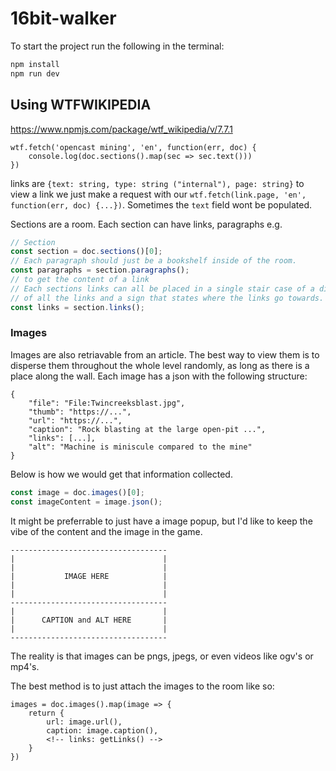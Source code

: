 # 16bit-walker

To start the project run the following in the terminal:

```bash
npm install
npm run dev
```

## Using WTFWIKIPEDIA

https://www.npmjs.com/package/wtf_wikipedia/v/7.7.1

```
wtf.fetch('opencast mining', 'en', function(err, doc) {
	console.log(doc.sections().map(sec => sec.text()))
})
```

links are
` {text: string, type: string ("internal"), page: string} `
to view a link we just make a request with our `wtf.fetch(link.page, 'en', function(err, doc) {...})`. Sometimes the `text` field wont be populated.


Sections are a room. Each section can have links, paragraphs e.g.
```javascript
// Section
const section = doc.sections()[0];
// Each paragraph should just be a bookshelf inside of the room.
const paragraphs = section.paragraphs();
// to get the content of a link
// Each sections links can all be placed in a single stair case of a disambiguation room, which is just a room
// of all the links and a sign that states where the links go towards.
const links = section.links();
```

### Images

Images are also retriavable from an article. The best way to view them is to disperse them throughout the whole 
level randomly, as long as there is a place along the wall. Each image has a json with the following structure:

```
{
	"file": "File:Twincreeksblast.jpg",
	"thumb": "https://...",
	"url": "https://...",
	"caption": "Rock blasting at the large open-pit ...",
	"links": [...],
	"alt": "Machine is miniscule compared to the mine"
}
```

Below is how we would get that information collected.

```javascript
const image = doc.images()[0];
const imageContent = image.json();
```

It might be preferrable to just have a image popup, but I'd like to keep the vibe of the content and the image in the game.

```
-----------------------------------
|								  |
|								  |
|		    IMAGE HERE  		  |
|								  |
|								  |
-----------------------------------
|								  |
|      CAPTION and ALT HERE		  |
|								  |
-----------------------------------
```

The reality is that images can be pngs, jpegs, or even videos like ogv's or mp4's.

The best method is to just attach the images to the room like so:

```
images = doc.images().map(image => {
	return {
		url: image.url(),
		caption: image.caption(),
		<!-- links: getLinks() -->
	}
})
```